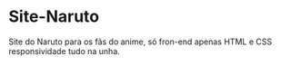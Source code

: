 # Site-Naruto
Site do Naruto para os fãs do anime, só fron-end apenas HTML e CSS responsividade tudo na unha.
